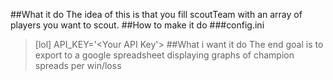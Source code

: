 ##What it do
The idea of this is that you fill scoutTeam with an array of players you want to scout.
##How to make it do
###config.ini
>[lol]
>API_KEY='<Your API Key'>
##What i want it do
The end goal is to export to a google spreadsheet displaying graphs of champion spreads per win/loss